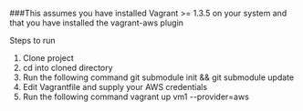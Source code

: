 ###This assumes you have installed Vagrant >= 1.3.5 on your system and that you have installed the vagrant-aws plugin

Steps to run
1. Clone project
2. cd into cloned directory
3. Run the following command 
	git submodule init && git submodule update
4. Edit Vagrantfile and supply your AWS credentials
5. Run the following command
	vagrant up vm1 --provider=aws
